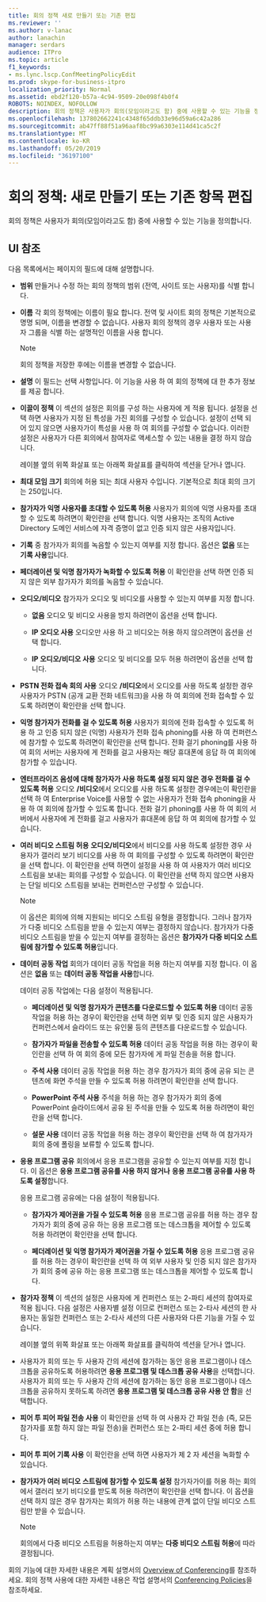 ```yaml
---
title: 회의 정책 새로 만들기 또는 기존 편집
ms.reviewer: ''
ms.author: v-lanac
author: lanachin
manager: serdars
audience: ITPro
ms.topic: article
f1_keywords:
- ms.lync.lscp.ConfMeetingPolicyEdit
ms.prod: skype-for-business-itpro
localization_priority: Normal
ms.assetid: ebd2f120-b57a-4c94-9509-20e098f4b0f4
ROBOTS: NOINDEX, NOFOLLOW
description: 회의 정책은 사용자가 회의(모임이라고도 함) 중에 사용할 수 있는 기능을 정의합니다.
ms.openlocfilehash: 137802662241c4348f65ddb33e96d59a6c42a286
ms.sourcegitcommit: ab47ff88f51a96aaf8bc99a6303e114d41ca5c2f
ms.translationtype: MT
ms.contentlocale: ko-KR
ms.lasthandoff: 05/20/2019
ms.locfileid: "36197100"
---
```

# <a name="conferencing-policy-create-new-or-edit-existing"></a>회의 정책: 새로 만들기 또는 기존 항목 편집

회의 정책은 사용자가 회의(모임이라고도 함) 중에 사용할 수 있는 기능을 정의합니다.

## <a name="ui-reference"></a>UI 참조

다음 목록에서는 페이지의 필드에 대해 설명합니다.

- **범위** 만들거나 수정 하는 회의 정책의 범위 (전역, 사이트 또는 사용자)를 식별 합니다.

- **이름** 각 회의 정책에는 이름이 필요 합니다. 전역 및 사이트 회의 정책은 기본적으로 명명 되며, 이름을 변경할 수 없습니다. 사용자 회의 정책의 경우 사용자 또는 사용자 그룹을 식별 하는 설명적인 이름을 사용 합니다.

    > [!NOTE]
    > 회의 정책을 저장한 후에는 이름을 변경할 수 없습니다.

- **설명** 이 필드는 선택 사항입니다. 이 기능을 사용 하 여 회의 정책에 대 한 추가 정보를 제공 합니다.

- **이끌이 정책** 이 섹션의 설정은 회의를 구성 하는 사용자에 게 적용 됩니다. 설정을 선택 하면 사용자가 지정 된 특성을 가진 회의를 구성할 수 있습니다. 설정이 선택 되어 있지 않으면 사용자가이 특성을 사용 하 여 회의를 구성할 수 없습니다. 이러한 설정은 사용자가 다른 회의에서 참여자로 액세스할 수 있는 내용을 결정 하지 않습니다.

    레이블 옆의 위쪽 화살표 또는 아래쪽 화살표를 클릭하여 섹션을 닫거나 엽니다.

- **최대 모임 크기** 회의에 허용 되는 최대 사용자 수입니다. 기본적으로 최대 회의 크기는 250입니다.

- **참가자가 익명 사용자를 초대할 수 있도록 허용** 사용자가 회의에 익명 사용자를 초대할 수 있도록 하려면이 확인란을 선택 합니다. 익명 사용자는 조직의 Active Directory 도메인 서비스에 자격 증명이 없고 인증 되지 않은 사용자입니다.

- **기록** 중 참가자가 회의를 녹음할 수 있는지 여부를 지정 합니다. 옵션은 **없음** 또는 **기록 사용**입니다.

- **페더레이션 및 익명 참가자가 녹화할 수 있도록 허용** 이 확인란을 선택 하면 인증 되지 않은 외부 참가자가 회의를 녹음할 수 있습니다.

- **오디오/비디오** 참가자가 오디오 및 비디오를 사용할 수 있는지 여부를 지정 합니다.

  - **없음** 오디오 및 비디오 사용을 방지 하려면이 옵션을 선택 합니다.

  - **IP 오디오 사용** 오디오만 사용 하 고 비디오는 허용 하지 않으려면이 옵션을 선택 합니다.

  - **IP 오디오/비디오 사용** 오디오 및 비디오를 모두 허용 하려면이 옵션을 선택 합니다.

- **PSTN 전화 접속 회의 사용** 오디오 **/비디오**에서 오디오를 사용 하도록 설정한 경우 사용자가 PSTN (공개 교환 전화 네트워크)을 사용 하 여 회의에 전화 접속할 수 있도록 하려면이 확인란을 선택 합니다.

- **익명 참가자가 전화를 걸 수 있도록 허용** 사용자가 회의에 전화 접속할 수 있도록 허용 하 고 인증 되지 않은 (익명) 사용자가 전화 접속 phoning를 사용 하 여 컨퍼런스에 참가할 수 있도록 하려면이 확인란을 선택 합니다. 전화 걸기 phoning를 사용 하 여 회의 서버는 사용자에 게 전화를 걸고 사용자는 해당 휴대폰에 응답 하 여 회의에 참가할 수 있습니다.

- **엔터프라이즈 음성에 대해 참가자가 사용 하도록 설정 되지 않은 경우 전화를 걸 수 있도록 허용** 오디오 **/비디오**에서 오디오를 사용 하도록 설정한 경우에는이 확인란을 선택 하 여 Enterprise Voice를 사용할 수 없는 사용자가 전화 접속 phoning을 사용 하 여 회의에 참가할 수 있도록 합니다. 전화 걸기 phoning를 사용 하 여 회의 서버에서 사용자에 게 전화를 걸고 사용자가 휴대폰에 응답 하 여 회의에 참가할 수 있습니다.

- **여러 비디오 스트림 허용** **오디오/비디오**에서 비디오를 사용 하도록 설정한 경우 사용자가 갤러리 보기 비디오를 사용 하 여 회의를 구성할 수 있도록 하려면이 확인란을 선택 합니다. 이 확인란을 선택 하면이 설정을 사용 하 여 사용자가 여러 비디오 스트림을 보내는 회의를 구성할 수 있습니다. 이 확인란을 선택 하지 않으면 사용자는 단일 비디오 스트림을 보내는 컨퍼런스만 구성할 수 있습니다.

    > [!NOTE]
    > 이 옵션은 회의에 의해 지원되는 비디오 스트림 유형을 결정합니다. 그러나 참가자가 다중 비디오 스트림을 받을 수 있는지 여부는 결정하지 않습니다. 참가자가 다중 비디오 스트림을 받을 수 있는지 여부를 결정하는 옵션은 **참가자가 다중 비디오 스트림에 참가할 수 있도록 허용**입니다.

- **데이터 공동 작업** 회의가 데이터 공동 작업을 허용 하는지 여부를 지정 합니다. 이 옵션은 **없음** 또는 **데이터 공동 작업을 사용**합니다.

    데이터 공동 작업에는 다음 설정이 적용됩니다.

  - **페더레이션 및 익명 참가자가 콘텐츠를 다운로드할 수 있도록 허용** 데이터 공동 작업을 허용 하는 경우이 확인란을 선택 하면 외부 및 인증 되지 않은 사용자가 컨퍼런스에서 슬라이드 또는 유인물 등의 콘텐츠를 다운로드할 수 있습니다.

  - **참가자가 파일을 전송할 수 있도록 허용** 데이터 공동 작업을 허용 하는 경우이 확인란을 선택 하 여 회의 중에 모든 참가자에 게 파일 전송을 허용 합니다.

  - **주석 사용** 데이터 공동 작업을 허용 하는 경우 참가자가 회의 중에 공유 되는 콘텐츠에 화면 주석을 만들 수 있도록 허용 하려면이 확인란을 선택 합니다.

  - **PowerPoint 주석 사용** 주석을 허용 하는 경우 참가자가 회의 중에 PowerPoint 슬라이드에서 공유 된 주석을 만들 수 있도록 허용 하려면이 확인란을 선택 합니다.

  - **설문 사용** 데이터 공동 작업을 허용 하는 경우이 확인란을 선택 하 여 참가자가 회의 중에 폴링을 보류할 수 있도록 합니다.

- **응용 프로그램 공유** 회의에서 응용 프로그램을 공유할 수 있는지 여부를 지정 합니다. 이 옵션은 **응용 프로그램 공유를 사용 하지 않거나** **응용 프로그램 공유를 사용 하도록 설정**합니다.

    응용 프로그램 공유에는 다음 설정이 적용됩니다.

  - **참가자가 제어권을 가질 수 있도록 허용** 응용 프로그램 공유를 허용 하는 경우 참가자가 회의 중에 공유 하는 응용 프로그램 또는 데스크톱을 제어할 수 있도록 허용 하려면이 확인란을 선택 합니다.

  - **페더레이션 및 익명 참가자가 제어권을 가질 수 있도록 허용** 응용 프로그램 공유를 허용 하는 경우이 확인란을 선택 하 여 외부 사용자 및 인증 되지 않은 참가자가 회의 중에 공유 하는 응용 프로그램 또는 데스크톱을 제어할 수 있도록 합니다.

- **참가자 정책** 이 섹션의 설정은 사용자에 게 컨퍼런스 또는 2-파티 세션의 참여자로 적용 됩니다. 다음 설정은 사용자별 설정 이므로 컨퍼런스 또는 2-타사 세션의 한 사용자는 동일한 컨퍼런스 또는 2-타사 세션의 다른 사용자와 다른 기능을 가질 수 있습니다.

    레이블 옆의 위쪽 화살표 또는 아래쪽 화살표를 클릭하여 섹션을 닫거나 엽니다.

- 사용자가 회의 또는 두 사용자 간의 세션에 참가하는 동안 응용 프로그램이나 데스크톱을 공유하도록 허용하려면 **응용 프로그램 및 데스크톱 공유 사용**을 선택합니다. 사용자가 회의 또는 두 사용자 간의 세션에 참가하는 동안 응용 프로그램이나 데스크톱을 공유하지 못하도록 하려면 **응용 프로그램 및 데스크톱 공유 사용 안 함**을 선택합니다.

- **피어 투 피어 파일 전송 사용** 이 확인란을 선택 하 여 사용자 간 파일 전송 (즉, 모든 참가자를 포함 하지 않는 파일 전송)을 컨퍼런스 또는 2-파티 세션 중에 허용 합니다.

- **피어 투 피어 기록 사용** 이 확인란을 선택 하면 사용자가 제 2 자 세션을 녹화할 수 있습니다.

- **참가자가 여러 비디오 스트림에 참가할 수 있도록 설정** 참가자가이를 허용 하는 회의에서 갤러리 보기 비디오를 받도록 허용 하려면이 확인란을 선택 합니다. 이 옵션을 선택 하지 않은 경우 참가자는 회의가 허용 하는 내용에 관계 없이 단일 비디오 스트림만 받을 수 있습니다.

    > [!NOTE]
    > 회의에서 다중 비디오 스트림을 허용하는지 여부는 **다중 비디오 스트림 허용**에 따라 결정됩니다.

회의 기능에 대한 자세한 내용은 계획 설명서의 [Overview of Conferencing](https://technet.microsoft.com/library/5bb90e69-3d4f-4d59-a1ee-2550de84439f.aspx)를 참조하세요. 회의 정책 사용에 대한 자세한 내용은 작업 설명서의 [Conferencing Policies](https://technet.microsoft.com/library/8f92eb7c-ee66-4df6-a726-4bff93b122cb.aspx)을 참조하세요.


